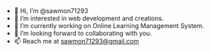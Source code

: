 - 👋 Hi, I’m @sawmon71293
- 👀 I’m interested in web development and creations.
- 🌱 I’m currently working on Online Learning Management System.
- 💞️ I’m looking forward to collaborating with you.
- 📫 Reach me at sawmon71293@gmail.com

<!---
sawmon71293/sawmon71293 is a ✨ special ✨ repository because its `README.md` (this file) appears on your GitHub profile.
You can click the Preview link to take a look at your changes.
--->
